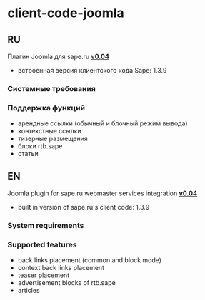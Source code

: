 # client-code-joomla

## RU

Плагин Joomla для sape.ru **[v0.04](https://github.com/sape-ru/client-code-joomla/blob/v0.04/component/com_extension_saperu-v0.04.zip?raw=true)**

- встроенная версия клиентского кода Sape: 1.3.9

### Системные требования


### Поддержка функций
- арендные ссылки (обычный и блочный режим вывода)
- контекстные ссылки
- тизерные размещения
- блоки rtb.sape
- статьи

## EN

Joomla plugin for sape.ru webmaster services integration **[v0.04](https://github.com/sape-ru/client-code-joomla/blob/v0.04/component/com_extension_saperu-v0.04.zip?raw=true)**
- built in version of sape.ru's client code: 1.3.9

### System requirements
 

### Supported features
- back links placement (common and block mode)
- context back links placement
- teaser placement
- advertisement blocks of rtb.sape
- articles
